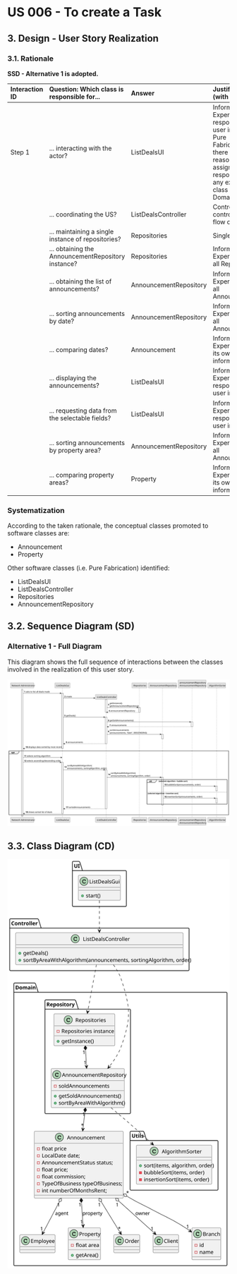 # US 006 - To create a Task 

## 3. Design - User Story Realization 

### 3.1. Rationale

**SSD - Alternative 1 is adopted.**

| Interaction ID | Question: Which class is responsible for...            | Answer                 | Justification (with patterns)                                                                                                                                          |
|:---------------|:-------------------------------------------------------|:-----------------------|:-----------------------------------------------------------------------------------------------------------------------------------------------------------------------|
| Step 1  		     | 	... interacting with the actor?                       | ListDealsUI            | Information Expert: responsible for user interaction<br/>Pure Fabrication: there is no reason to assign this responsibility to any existing class in the Domain Model. |
| 			  		        | 	... coordinating the US?                              | ListDealsController    | Controller: controls the flow of the US.                                                                                                                               |
| 			  		        | 	... maintaining a single instance of repositories?    | Repositories           | Singleton                                                                                                                                                              |
| 			  		        | 	... obtaining the AnnouncementRepository instance?    | Repositories           | Information Expert: knows all Repositories                                                                                                                             |
| 			  		        | 	... obtaining the list of announcements?              | AnnouncementRepository | Information Expert: knows all Announcements                                                                                                                            |
| 			  		        | ... sorting announcements by date?                     | AnnouncementRepository | Information Expert: knows all Announcements                                                                                                                            |
| 			  		        | ... comparing dates?                                   | Announcement           | Information Expert: knows its own information                                                                                                                          |
| 			  		        | 	... displaying the announcements?					                | ListDealsUI            | Information Expert: responsible for user interaction                                                                                                                   |
| 			  		        | 	... requesting data from the selectable fields?						 | ListDealsUI            | Information Expert: responsible for user interaction                                                                                                                   |
| 			  		        | ... sorting announcements by property area?            | AnnouncementRepository | Information Expert: knows all Announcements                                                                                                                            |
| 			  		        | ... comparing property areas?                          | Property               | Information Expert: knows its own information                                                                                                                          |
 

### Systematization ##

According to the taken rationale, the conceptual classes promoted to software classes are: 

 * Announcement
 * Property

Other software classes (i.e. Pure Fabrication) identified: 

 * ListDealsUI 
 * ListDealsController
 * Repositories
 * AnnouncementRepository

## 3.2. Sequence Diagram (SD)

### Alternative 1 - Full Diagram

This diagram shows the full sequence of interactions between the classes involved in the realization of this user story.

![Sequence Diagram](svg/us017-sequence-diagram.svg)

## 3.3. Class Diagram (CD)

![Class Diagram](svg/us017-class-diagram.svg)